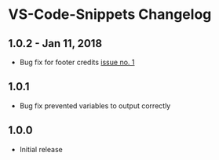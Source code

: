 # VS-Code-Snippets Changelog

## 1.0.2 - Jan 11, 2018
* Bug fix for footer credits [issue no. 1](https://github.com/oalansari82/VS-Code-Snippets/issues/1)

## 1.0.1
* Bug fix prevented variables to output correctly

## 1.0.0 
* Initial release